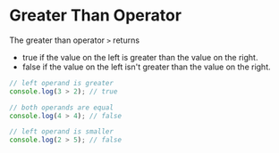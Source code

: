 # Greater Than Operator

The greater than operator `>` returns

- true if the value on the left is greater than the value on the right.
- false if the value on the left isn't greater than the value on the right.

```js
// left operand is greater
console.log(3 > 2); // true

// both operands are equal
console.log(4 > 4); // false

// left operand is smaller
console.log(2 > 5); // false
```
